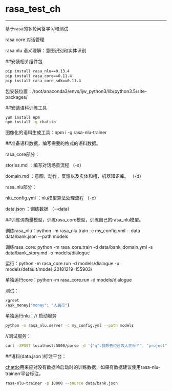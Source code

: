 # rasa_test_ch
---

基于rasa的多轮问答学习和测试

rasa core 对话管理

rasa nlu 语义理解：意图识别和实体识别


##安装相关组件包

```bash
pip install rasa_nlu==0.13.4
pip install rasa_core==0.11.4
pip install rasa_core_sdk==0.11.4
```

包安装位置：/root/anaconda3/envs/ljw_python3/lib/python3.5/site-packages/


##安装语料训练工具

```bash
yum install npm
npm install -g chatito
```

图像化的语料生成工具：npm i -g rasa-nlu-trainer


##准备语料数据，编写需要的格式的语料数据。

rasa_core部分：

stories.md ：编写对话场景流程 	（-s）

domain.md ：意图，动作，反馈以及实体和槽，机器知识库。	（-d）

rasa_nlu部分：

nlu_config.yml ：nlu模型算法处理流程 （-c）

data.json ：训练数据	（--data）


##训练词向量模型，训练rasa_core模型，训练自己的rasa_nlu模型。

训练rasa_nlu：python -m rasa_nlu.train -c my_config.yml --data data/bank.json --path models

训练rasa_core:  python -m rasa_core.train -d data/bank_domain.yml -s data/bank_story.md -o models/dialogue

运行：python -m rasa_core.run -d models/dialogue -u models/default/model_20181219-155903/

单独运行core：python -m rasa_core.run -d models/dialogue

测试：

```bash
/greet
/ask_money{"money": "人民币"}
```

单独运行nlu：// 启动服务

```bash
python -m rasa_nlu.server -c my_config.yml --path models
```

//测试服务：

```bash
curl -XPOST localhost:5000/parse -d '{"q":我想去柜台取人民币？", "project": "", "model": "model_20180912-202427"}' | python -mjson.tool
```

##语料(data.json )标注平台：

[chattio](https://github.com/rodrigopivi/Chatito)用来应对没有数据冷启动时的训练数据，如果有数据建议使用rasa-nlu-trainerr平台标注。

```bash
rasa-nlu-trainer -p 10000 --source data/bank.json
```


